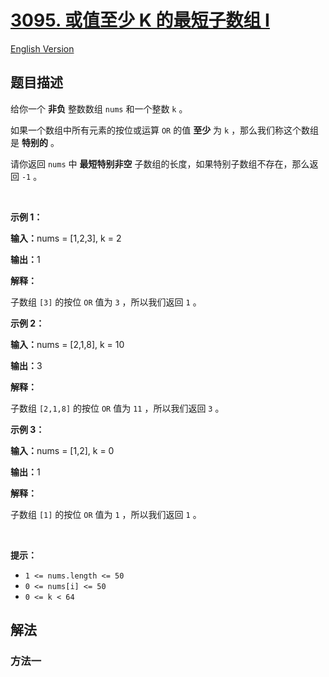 # [3095. 或值至少 K 的最短子数组 I](https://leetcode.cn/problems/shortest-subarray-with-or-at-least-k-i)

[English Version](/solution/3000-3099/3095.Shortest%20Subarray%20With%20OR%20at%20Least%20K%20I/README_EN.md)

<!-- tags: -->

## 题目描述

<!-- 这里写题目描述 -->

<p>给你一个 <strong>非负</strong>&nbsp;整数数组&nbsp;<code>nums</code>&nbsp;和一个整数&nbsp;<code>k</code>&nbsp;。</p>

<p>如果一个数组中所有元素的按位或运算 <code>OR</code>&nbsp;的值 <strong>至少</strong>&nbsp;为 <code>k</code>&nbsp;，那么我们称这个数组是 <strong>特别的</strong>&nbsp;。</p>

<p>请你返回&nbsp;<code>nums</code>&nbsp;中&nbsp;<strong>最短特别非空</strong>&nbsp;<span data-keyword="subarray-nonempty">子数组</span>的长度，如果特别子数组不存在，那么返回 <code>-1</code>&nbsp;。</p>

<p>&nbsp;</p>

<p><strong class="example">示例 1：</strong></p>

<div class="example-block">
<p><span class="example-io"><b>输入：</b>nums = [1,2,3], k = 2</span></p>

<p><span class="example-io"><b>输出：</b>1</span></p>

<p><strong>解释：</strong></p>

<p>子数组&nbsp;<code>[3]</code>&nbsp;的按位&nbsp;<code>OR</code> 值为&nbsp;<code>3</code>&nbsp;，所以我们返回 <code>1</code>&nbsp;。</p>
</div>

<p><strong class="example">示例 2：</strong></p>

<div class="example-block">
<p><span class="example-io"><b>输入：</b>nums = [2,1,8], k = 10</span></p>

<p><span class="example-io"><b>输出：</b>3</span></p>

<p><strong>解释：</strong></p>

<p>子数组&nbsp;<code>[2,1,8]</code> 的按位&nbsp;<code>OR</code>&nbsp;值为 <code>11</code>&nbsp;，所以我们返回 <code>3</code>&nbsp;。</p>
</div>

<p><strong class="example">示例 3：</strong></p>

<div class="example-block">
<p><span class="example-io"><b>输入：</b>nums = [1,2], k = 0</span></p>

<p><span class="example-io"><b>输出：</b>1</span></p>

<p><b>解释：</b></p>

<p>子数组&nbsp;<code>[1]</code>&nbsp;的按位&nbsp;<code>OR</code>&nbsp;值为&nbsp;<code>1</code>&nbsp;，所以我们返回&nbsp;<code>1</code>&nbsp;。</p>
</div>

<p>&nbsp;</p>

<p><strong>提示：</strong></p>

<ul>
	<li><code>1 &lt;= nums.length &lt;= 50</code></li>
	<li><code>0 &lt;= nums[i] &lt;= 50</code></li>
	<li><code>0 &lt;= k &lt; 64</code></li>
</ul>

## 解法

### 方法一

<!-- tabs:start -->

```python

```

```java

```

```cpp

```

```go

```

<!-- tabs:end -->

<!-- end -->
